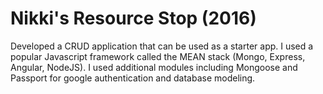 # Nikki's Resource Stop (2016) 

Developed a CRUD application that can be used as a starter app. I used a popular Javascript framework called the MEAN stack (Mongo, Express, Angular, NodeJS). I used additional modules including Mongoose and Passport for google authentication and database modeling.
